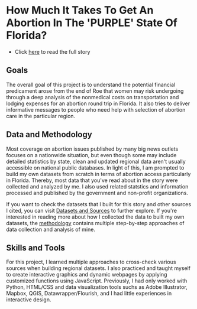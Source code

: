 # How Much It Takes To Get An Abortion In The 'PURPLE' State Of Florida?

- Click [here](https://luyi-eve.github.io/fl-abortion-costs/) to read the full story

## Goals

The overall goal of this project is to understand the potential financial predicament arose from the end of Roe that women may risk undergoing through a deep analysis of the nonmedical costs on transportation and lodging expenses for an abortion round trip in Florida. It also tries to deliver informative messages to people who need help with selection of abortion care in the particular region. 

## Data and Methodology

Most coverage on abortion issues published by many big news outlets focuses on a nationwide situation, but even though some may include detailed statistics by state, clean and updated regional data aren't usually accessible on national public databases. In light of this, I am prompted to build my own datasets from scratch in terms of abortion access particularly in Florida. Thereby, most data that you've read about in the story were collected and analyzed by me. I also used related statstics and information processed and published by the government and non-profit organizations. 

If you want to check the datasets that I built for this story and other sources I cited, you can visit [Datasets and Sources](https://luyi-eve.github.io/fl-abortion-costs/about-and-sources#datasets-and-sources) to further explore. If you're interested in reading more about how I collected the data to built my own datasets, the [methodology]() contains multiple step-by-step approaches of data collection and analysis of mine.


## Skills and Tools

For this project, I learned multiple approaches to cross-check various sources when building regional datasets. I also practiced and taught myself to create interactive graphics and dynamic webpages by applying customized functions using JavaScript. Previously, I had only worked with Python, HTML/CSS and  data visualization tools suchs as Adobe Illustrator, Mapbox, QGIS, Datawrapper/Flourish, and I had little experiences in interactive design.

